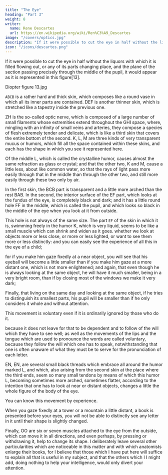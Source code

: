 ```yaml
---
title: "The Eye"
heading: "Part 3"
weight: 8
writer:
  name: Rene Descartes
  url: https://en.wikipedia.org/wiki/Ren%C3%A9_Descartes
image: "/covers/optics.jpg"
description: "If it were possible to cut the eye in half without the liquors with which it is filled flowing out, it would appear as it is represented in this figure"
icon: "/icons/descartes.png"
---
```



If it were possible to cut the eye in half without the liquors with which it is filled flowing out, or any of its parts changing place, and the plane of the section passing precisely through the middle of the pupil, it would appear as it is represented in this figure[13].

Diopter figure 13.jpg

`ABCB` is a rather hard and thick skin, which composes like a round vase in which all its inner parts are contained. DEF is another thinner skin, which is stretched like a tapestry inside the previous one. 

ZH is the so-called optic nerve, which is composed of a large number of small filaments whose extremities extend throughout the GHI space, where, mingling with an infinity of small veins and arteries, they compose a species of flesh extremely tender and delicate, which is like a third skin that covers the entire bottom of the second. K, L, M are three kinds of very transparent mucus or humors, which fill all the space contained within these skins, and each has the shape in which you see it represented here. 

Of the middle L, which is called the crystalline humor, causes almost the same refraction as glass or crystal; and that the other two, K and M, cause a little less, about like common water, so that the rays of light pass more easily through that in the middle than through the other two, and still more easily through these two only by air. 

In the first skin, the BCB part is transparent and a little more arched than the rest BAB. In the second, the interior surface of the EF part, which looks at the fundus of the eye, is completely black and dark; and it has a little round hole FF in the middle, which is called the pupil, and which looks so black in the middle of the eye when you look at it from outside. 

This hole is not always of the same size. The part `EF` of the skin in which it is, swimming freely in the humor K, which is very liquid, seems to be like a small muscle which can shrink and widen as it goes. whether we look at objects more or less close, or more or less lighted, or want to see them more or less distinctly: and you can easily see the experience of all this in the eye of a child; 

for if you make him gaze fixedly at a near object, you will see that his eyeball will become a little smaller than if you make him gaze at a more distant one, which is not more enlightened; and again, that even though he is always looking at the same object, he will have it much smaller, being in a very bright room, than if by closing most of the windows we make it very dark;

Finally, that living on the same day and looking at the same object, if he tries to distinguish its smallest parts, his pupil will be smaller than if he only considers it whole and without attention.

This movement is voluntary even if it is ordinarily ignored by those who do it.

because it does not leave for that to be dependent and to follow of the will which they have to see well; as well as the movements of the lips and the tongue which are used to pronounce the words are called voluntary, because they follow the will which one has to speak, notwithstanding that one is often unaware of what they must be to serve for the pronunciation of each letter. 

EN, EN, are several small black threads which embrace all around the humor marked L, and which, also arising from the second skin at the place where the third ends, seem so many small tendons by means of which this humor L, becoming sometimes more arched, sometimes flatter, according to the intention that one has to look at near or distant objects, changes a little the whole figure of the body of the eye.

You can know this movement by experience.

When you gaze fixedly at a tower or a mountain a little distant, a book is presented before your eyes, you will not be able to distinctly see any letter in it until their shape is slightly changed. 

Finally, OO are six or seven muscles attached to the eye from the outside, which can move it in all directions, and even perhaps, by pressing or withdrawing it, help to change its shape. I deliberately leave several other particularities which are noticeable in this matter and with which anatomists enlarge their books, for I believe that those which I have put here will suffice to explain all that is useful in my subject, and that the others which I I might add, doing nothing to help your intelligence, would only divert your attention.